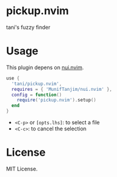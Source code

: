 # pickup.nvim

tani's fuzzy finder

# Usage

This plugin depens on [nui.nvim](https://github.com/MunifTanjim/nui.nvim).

```lua
use {
  'tani/pickup.nvim',
  requires = { 'MunifTanjim/nui.nvim' },
  config = function()
    require('pickup.nvim').setup()
  end
}
```

- `<C-p>` or `[opts.lhs]`: to select a file
- `<C-c>`: to cancel the selection

# License

MIT License.
